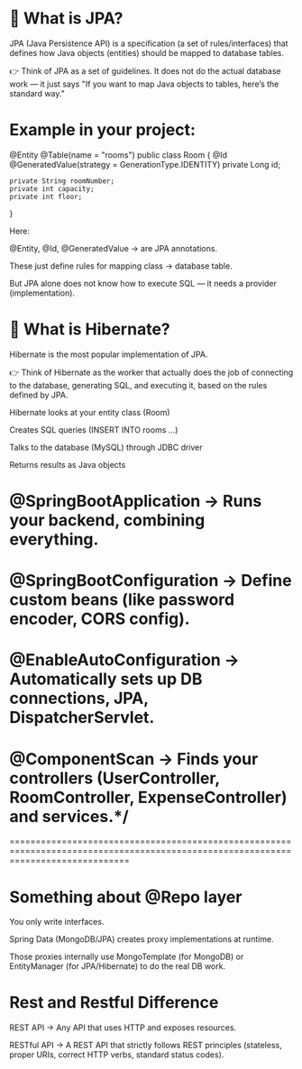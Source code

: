 🔹 What is JPA?
===============

JPA (Java Persistence API) is a specification (a set of rules/interfaces) that defines how Java objects (entities) should be mapped to database tables.

👉 Think of JPA as a set of guidelines. It does not do the actual database work — it just says "If you want to map Java objects to tables, here’s the standard way."

Example in your project:
========================

@Entity
@Table(name = "rooms")
public class Room {
@Id
@GeneratedValue(strategy = GenerationType.IDENTITY)
private Long id;

    private String roomNumber;
    private int capacity;
    private int floor;
}


Here:

@Entity, @Id, @GeneratedValue → are JPA annotations.

These just define rules for mapping class → database table.

But JPA alone does not know how to execute SQL — it needs a provider (implementation).

🔹 What is Hibernate?
======================

Hibernate is the most popular implementation of JPA.

👉 Think of Hibernate as the worker that actually does the job of connecting to the database, generating SQL, and executing it, based on the rules defined by JPA.

Hibernate looks at your entity class (Room)

Creates SQL queries (INSERT INTO rooms ...)

Talks to the database (MySQL) through JDBC driver

Returns results as Java objects

@SpringBootApplication → Runs your backend, combining everything.
=

@SpringBootConfiguration → Define custom beans (like password encoder, CORS config).
=
@EnableAutoConfiguration → Automatically sets up DB connections, JPA, DispatcherServlet.
=
@ComponentScan → Finds your controllers (UserController, RoomController, ExpenseController) and services.*/
=

===================================================================================================================================

Something about @Repo layer
==========================

You only write interfaces.

Spring Data (MongoDB/JPA) creates proxy implementations at runtime.

Those proxies internally use MongoTemplate (for MongoDB) or EntityManager (for JPA/Hibernate) to do the real DB work.


Rest and Restful Difference
===========================
REST API → Any API that uses HTTP and exposes resources.

RESTful API → A REST API that strictly follows REST principles (stateless, proper URIs, correct HTTP verbs, standard status codes).